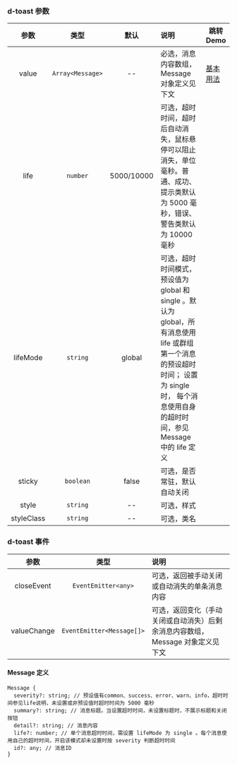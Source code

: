 ### d-toast 参数

|    参数    |       类型       |    默认    | 说明                                                                                                                        | 跳转 Demo                                  |
| :--------: | :--------------: | :--------: | :-------------------------------------------------------------------------------------------------------------------------- | ------------------------------------------ |
|   value    | `Array<Message>` |     --     | 必选，消息内容数组，Message 对象定义见下文                                                                                  | [基本用法](/components/toast/demo#basic-usage) |
|    life    |     `number`     | 5000/10000 | 可选，超时时间，超时后自动消失，鼠标悬停可以阻止消失，单位毫秒。普通、成功、提示类默认为 5000 毫秒，错误、警告类默认为 10000 毫秒 |
|    lifeMode    |     `string`     | global | 可选，超时时间模式，预设值为 global 和 single 。默认为 global，所有消息使用 life 或群组第一个消息的预设超时时间； 设置为 single 时， 每个消息使用自身的超时时间，参见 Message 中的 life 定义 |
|   sticky   |    `boolean`     |   false    | 可选，是否常驻，默认自动关闭                                                                                                |
|   style    |     `string`     |     --     | 可选，样式                                                                                                                  |
| styleClass |     `string`     |     --     | 可选，类名                                                                                                                  |

### d-toast 事件

|    参数     |           类型            | 说明                                                                           |
| :---------: | :-----------------------: |  :----------------------------------------------------------------------------- |
| closeEvent  |    `EventEmitter<any>`    |  可选，返回被手动关闭或自动消失的单条消息内容                                   |
| valueChange | `EventEmitter<Message[]>` |  可选，返回变化（手动关闭或自动消失）后剩余消息内容数组，Message 对象定义见下文 |

#### Message 定义

```
Message {
  severity?: string; // 预设值有common、success、error、warn、info，超时时间参见life说明，未设置或非预设值时超时时间为 5000 毫秒
  summary?: string; // 消息标题。当设置超时时间，未设置标题时，不展示标题和关闭按钮
  detail?: string; // 消息内容
  life?: number; // 单个消息超时时间，需设置 lifeMode 为 single 。每个消息使用自己的超时时间，开启该模式却未设置时按 severity 判断超时时间
  id?: any; // 消息ID
}
```
